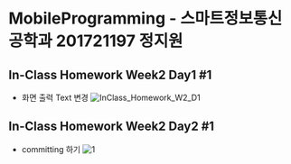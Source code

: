 # MobileProgramming - 스마트정보통신공학과 201721197 정지원


## In-Class Homework Week2 Day1 #1
* 화면 출력 Text 변경
![InClass_Homework_W2_D1](https://user-images.githubusercontent.com/29966841/110406517-b47dfb80-80c5-11eb-8c28-8802e83d472b.jpg)


## In-Class Homework Week2 Day2 #1
* committing 하기
![1](https://user-images.githubusercontent.com/29966841/110583687-68a88080-81b1-11eb-91c0-62547bcd41e1.jpg)

